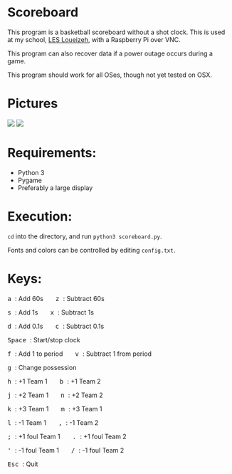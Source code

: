 # Scoreboard
This program is a basketball scoreboard without a shot clock. This is used at my school, [LES Loueizeh](lesbg.com), with a Raspberry Pi over VNC.

This program can also recover data if a power outage occurs during a game.

This program should work for all OSes, though not yet tested on OSX.

# Pictures
<img src="1.jpg">
<img src="2.jpg">

# Requirements:
* Python 3
* Pygame
* Preferably a large display

# Execution:
`cd` into the directory, and run `python3 scoreboard.py`.

Fonts and colors can be controlled by editing `config.txt`.

# Keys:
<kbd> a </kbd>: Add 60s &nbsp;&nbsp;&nbsp;&nbsp;&nbsp; <kbd> z </kbd>: Subtract 60s

<kbd> s </kbd>: Add 1s &nbsp;&nbsp;&nbsp;&nbsp;&nbsp; <kbd> x </kbd>: Subtract 1s

<kbd> d </kbd>: Add 0.1s &nbsp;&nbsp;&nbsp;&nbsp;&nbsp; <kbd> c </kbd>: Subtract 0.1s

<kbd> Space </kbd>: Start/stop clock

<kbd> f </kbd>: Add 1 to period &nbsp;&nbsp;&nbsp;&nbsp;&nbsp; <kbd> v </kbd>: Subtract 1 from period

<kbd> g </kbd>: Change possession

<kbd> h </kbd>: +1 Team 1 &nbsp;&nbsp;&nbsp;&nbsp;&nbsp; <kbd> b </kbd>: +1 Team 2

<kbd> j </kbd>: +2 Team 1 &nbsp;&nbsp;&nbsp;&nbsp;&nbsp; <kbd> n </kbd>: +2 Team 2

<kbd> k </kbd>: +3 Team 1 &nbsp;&nbsp;&nbsp;&nbsp;&nbsp; <kbd> m </kbd>: +3 Team 1

<kbd> l </kbd>: -1 Team 1 &nbsp;&nbsp;&nbsp;&nbsp;&nbsp; <kbd> , </kbd>: -1 Team 2

<kbd> ; </kbd>: +1 foul Team 1 &nbsp;&nbsp;&nbsp;&nbsp;&nbsp; <kbd> . </kbd>: +1 foul Team 2

<kbd> ' </kbd>: -1 foul Team 1 &nbsp;&nbsp;&nbsp;&nbsp;&nbsp; <kbd> / </kbd>: -1 foul Team 2

<kbd> Esc </kbd>: Quit
